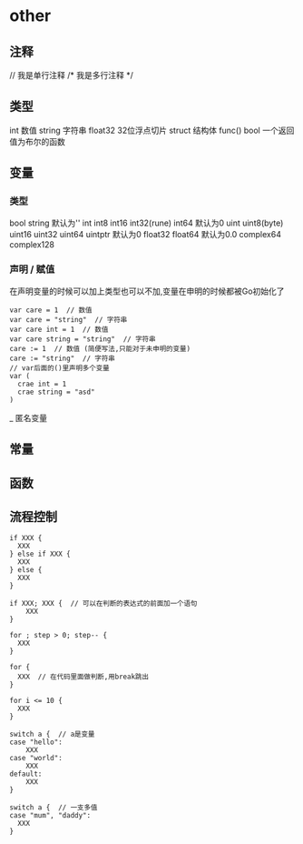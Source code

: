 # other

## 注释
// 我是单行注释
/* 我是多行注释 */

## 类型
int 数值
string 字符串
float32 32位浮点切片
struct 结构体
func() bool 一个返回值为布尔的函数

## 变量
### 类型
bool
string  默认为''
int  int8  int16  int32(rune)  int64  默认为0
uint  uint8(byte)  uint16  uint32  uint64  uintptr  默认为0
float32  float64  默认为0.0
complex64  complex128  
### 声明 / 赋值
在声明变量的时候可以加上类型也可以不加,变量在申明的时候都被Go初始化了
```
var care = 1  // 数值
var care = "string"  // 字符串
var care int = 1  // 数值
var care string = "string"  // 字符串
care := 1  // 数值 (简便写法,只能对于未申明的变量)
care := "string"  // 字符串
// var后面的()里声明多个变量
var (
  crae int = 1
  crae string = "asd"
)
```
_ 匿名变量

## 常量


## 函数


## 流程控制
```
if XXX {
  XXX
} else if XXX {
  XXX
} else {
  XXX
}
```
```
if XXX; XXX {  // 可以在判断的表达式的前面加一个语句
    XXX
}
```
```
for ; step > 0; step-- {
  XXX
}
```
```
for {
  XXX  // 在代码里面做判断,用break跳出
}
```
```
for i <= 10 {
  XXX
}
```
```
switch a {  // a是变量
case "hello":
    XXX
case "world":
    XXX
default:
    XXX
}
```
```
switch a {  // 一支多值
case "mum", "daddy":
  XXX
}
```